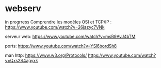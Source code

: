# webserv
in progrress
Comprendre les modèles OSI et TCP/IP :
  https://www.youtube.com/watch?v=26jazyc7VNk
  
serveur web:
  https://www.youtube.com/watch?v=msB9AvJ4bTM
  
 ports:
  https://www.youtube.com/watch?v=YSl6bordSh8
  
  man http:
    https://www.w3.org/Protocols/
    https://www.youtube.com/watch?v=Qxs2S4agyxk 
    
